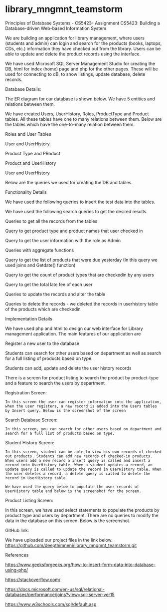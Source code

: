 # library_mngmnt_teamstorm
Principles of Database Systems - CS5423- Assignment
CS5423: Building a Database-driven Web-based Information System 

We are building an application for library management, where users (students and admin) can login and search for the products (books, laptops, CDs, etc.) information they have checked out from the library. Users can be able to update and delete the product records using the interface. 

We have used Microsoft SQL Server Management Studio for creating the DB, html for index (home) page and php for the other pages. These will be used for connecting to dB, to show listings, update database, delete records. 

Database Details:

The ER diagram for our database is shown below. We have 5 entities and relations between them. 
 
We have created Users, UserHistory, Roles, ProductType and Product tables. All these tables have one to many relations between them. Below are the tables which have the one-to-many relation between them. 

Roles and User Tables  

User and UserHistory 

Product Type and PRoduct 

Product and UserHistory 

User and UserHistory 

Below are the queries we used for creating the DB and tables. 


Functionality Details 

We have used the following queries to insert the test data into the tables. 

We have used the following search queries to get the desired results. 

Queries to get all the records from the tables 

Query to get product type and product names that user checked in 

Query to get the user information with the role as Admin 
 
Queries with aggregate  functions 

Query to get the list of products that were due yesterday (In this query we used joins and Getdate() function) 
 
Query to get the count of product types that are checkedin by any users 
 
Query to get the total late fee of each user 
 
Queries to update the records and alter the table 
 
Queries to delete the records - we deleted the records in userhistory table of the products which are checkedin 
 

Implementation Details 

We have used php and html to design our web interface for Library management application. The main features of our application are 

Register a new user to the database 

Students can search for other users based on department as well as search for a full listing of products based on type. 

Students can add, update and delete the user history records 

There is a screen for product listing to search the product by product-type and a feature to search the users by department 

Registration Screen: 

	In this screen the user can register information into the application, when the user registers, a new record is added into the Users tables by Insert query. Below is the screenshot of the screen 
 

Search Database Screen: 

	In this screen, you can search for other users based on department and search for a full list of products based on type. 


Student History Screen: 

	In this screen, student can be able to view his own records of checked out products. Students can add new records of checked-in products. When users add a new record a insert query is called and insert a record into UserHistory table. When a student updates a record, an update query is called to update the record in UserHistory table. When the user deletes a record, a delete query is called to delete the record in UserHistory table. 

	We have used the query below to populate the user records of UserHistory table and below is the screenshot for the screen. 


Product Listing Screen: 

In this screen, we have used select statements to populate the products by product type and users by department. There are no queries to modify the data in the database on this screen. Below is the screenshot. 

 

GitHub link: 

We have uploaded our project files in the link below. 
https://github.com/deepthimneni/library_mngmnt_teamstorm.git
 
References 

https://www.geeksforgeeks.org/how-to-insert-form-data-into-database-using-php/ 

https://stackoverflow.com/ 

https://docs.microsoft.com/en-us/sql/relational-databases/performance/joins?view=sql-server-ver15 

https://www.w3schools.com/sql/default.asp 

